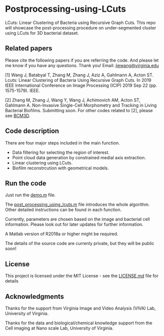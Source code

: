# Postprocessing-using-LCuts
LCuts: Linear Clustering of Bacteria using Recursive Graph Cuts. This repo will showcase the post-processing procedure on under-segmented cluster using LCuts for 3D bacterial dataset.

## Related papers
Please cite the following papers if you are referring the code. And please let me know if you have any questions. Thank you!
Email: jiewang@virginia.edu

[1] Wang J, Batabyal T, Zhang M, Zhang J, Aziz A, Gahlmann A, Acton ST. Lcuts: Linear Clustering of Bacteria Using Recursive Graph Cuts. In 2019 IEEE International Conference on Image Processing (ICIP) 2019 Sep 22 (pp. 1575-1579). IEEE.

[2] Zhang M, Zhang J, Wang Y, Wang J, Achimovich AM, Acton ST, Gahlmann A. Non-Invasive Single-Cell Morphometry and Tracking in Living Bacterial Biofilms. Submitting soon.
For other codes related to [2], please see [BCM3D](https://github.com/GahlmannLab/BCM3D).

## Code description
There are four major steps included in the main function.
- Data filtering for selecting the region of interest.
- Point cloud data generation by constrained medial axis extraction.
- Linear clustering using LCuts.
- Biofilm reconstrcution with geometrical models.

## Run the code
Just run the [demo.m](demo.m) file. 

The [post_processing_using_lcuts.m](post_processing_using_lcuts.p) file introduces the whole algorithm. Other detailed instructions can be found in each function.

Currently, parameters are chosen based on the image and bacterial cell information. Please look out for later updates for further information.

A Matlab version of R2018a or higher might be required.

The details of the source code are currenly private, but they will be public soon!

## License
This project is licensed under the MIT License - see the [LICENSE.md](LICENSE.md) file for details

## Acknowledgments
Thanks for the support from Virginia Image and Video Analysis (VIVA) Lab, University of Virginia.

Thanks for the data and biological/chemical knowledge support from the Cell imaging at Nano scale Lab, University of Virginia.
